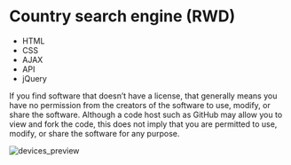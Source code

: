 # Country search engine (RWD)
* HTML
* CSS
* AJAX
* API
* jQuery

If you find software that doesn’t have a license, that generally means you have no permission from the creators of the software to use, modify, or share the software. Although a code host such as GitHub may allow you to view and fork the code, this does not imply that you are permitted to use, modify, or share the software for any purpose.

![devices_preview](https://image.ibb.co/ccHcNk/Country_search_engine.png)